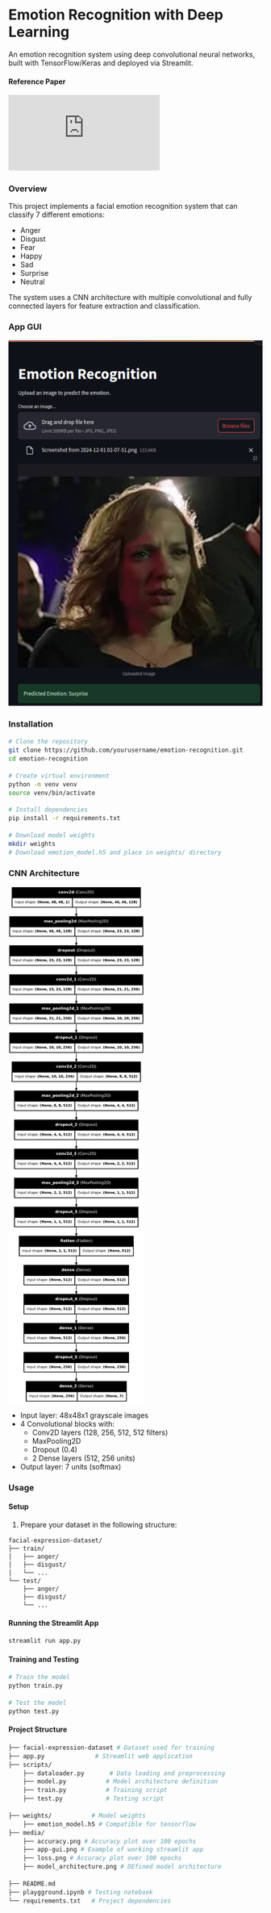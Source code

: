 # Emotion Recognition with Deep Learning
An emotion recognition system using deep convolutional neural networks, built with TensorFlow/Keras and deployed via Streamlit.

#### Reference Paper
![Link here](https://journalofbigdata.springeropen.com/counter/pdf/10.1186/s40537-021-00444-8.pdf)

### Overview
This project implements a facial emotion recognition system that can classify 7 different emotions:

- Anger
- Disgust
- Fear
- Happy
- Sad
- Surprise
- Neutral

The system uses a CNN architecture with multiple convolutional and fully connected layers for feature extraction and classification.

### App GUI

![alt text](media/app-gui.png)

### Installation
```bash
# Clone the repository
git clone https://github.com/yourusername/emotion-recognition.git
cd emotion-recognition

# Create virtual environment
python -m venv venv
source venv/bin/activate

# Install dependencies
pip install -r requirements.txt

# Download model weights
mkdir weights
# Download emotion_model.h5 and place in weights/ directory
```

### CNN Architecture

![alt text](media/model_architecture.png)

- Input layer: 48x48x1 grayscale images 
- 4 Convolutional blocks with:
    - Conv2D layers (128, 256, 512, 512 filters)
    - MaxPooling2D
    - Dropout (0.4)
    - 2 Dense layers (512, 256 units)
- Output layer: 7 units (softmax)

### Usage

#### Setup

1. Prepare your dataset in the following structure:

```
facial-expression-dataset/
├── train/
│   ├── anger/
│   ├── disgust/
│   └── ...
└── test/
    ├── anger/
    ├── disgust/
    └── ...
```
#### Running the Streamlit App

```bash 
streamlit run app.py
```

#### Training and Testing
```bash
# Train the model
python train.py

# Test the model
python test.py
```

#### Project Structure

```bash
├── facial-expression-dataset # Dataset used for training
├── app.py              # Streamlit web application
├── scripts/
    ├── dataloader.py       # Data loading and preprocessing
    ├── model.py           # Model architecture definition
    ├── train.py           # Training script
    ├── test.py            # Testing script

├── weights/           # Model weights
    ├── emotion_model.h5 # Compatible for tensorflow
├── media/
    ├── accuracy.png # Accuracy plot over 100 epochs
    ├── app-gui.png # Example of working streamlit app
    ├── loss.png # Accuracy plot over 100 epochs
    ├── model_architecture.png # DEfined model architecture

├── README.md
├── playgground.ipynb # Testing notebook
└── requirements.txt   # Project dependencies
```
